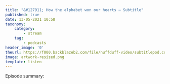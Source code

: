 ```yaml
---
title: "&#127911; How the alphabet won our hearts – Subtitle"
published: true
date: 13-05-2021 10:58
taxonomy:
    category:
        - stream
    tag:
        - podcasts
header_image: '0'
theurl: https://f000.backblazeb2.com/file/huffduff-video/subtitlepod.com_how-the-alphabet-won-our-hearts_utm_source%3Drss_utm_medium%3Drss_utm_campaign%3Dhow-the-alphabet-won-our-hearts.mp3
image: artwork-resized.png
template: listen
--- 
```

Episode summary: 
